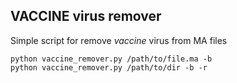 ## VACCINE virus remover

Simple script for remove _vaccine_ virus from MA files

```shell
python vaccine_remover.py /path/to/file.ma -b
python vaccine_remover.py /path/to/dir -b -r
```